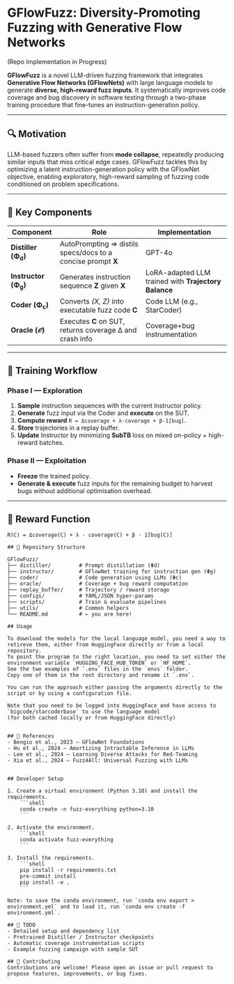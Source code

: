 # GFlowFuzz: Diversity-Promoting Fuzzing with Generative Flow Networks 

(Repo Implementation in Progress)

**GFlowFuzz** is a novel LLM-driven fuzzing framework that integrates **Generative Flow Networks (GFlowNets)** with large language models to generate **diverse, high-reward fuzz inputs**. It systematically improves code coverage and bug discovery in software testing through a two-phase training procedure that fine-tunes an instruction-generation policy.

---

## 🔍 Motivation
LLM-based fuzzers often suffer from **mode collapse**, repeatedly producing similar inputs that miss critical edge cases. GFlowFuzz tackles this by optimizing a latent instruction-generation policy with the GFlowNet objective, enabling exploratory, high-reward sampling of fuzzing code conditioned on problem specifications.

---

## 🧠 Key Components

| Component | Role | Implementation |
|-----------|------|----------------|
| **Distiller (Φ<sub>d</sub>)** | AutoPrompting ⇒ distils specs/docs to a concise prompt **X** | GPT-4o |
| **Instructor (Φ<sub>g</sub>)** | Generates instruction sequence **Z** given **X** | LoRA-adapted LLM trained with **Trajectory Balance** |
| **Coder (Φ<sub>c</sub>)** | Converts *(X, Z)* into executable fuzz code **C** | Code LLM (e.g., StarCoder) |
| **Oracle (𝒪)** | Executes **C** on SUT, returns coverage Δ and crash info | Coverage+bug instrumentation |

---

## 🚀 Training Workflow

### Phase I — Exploration
1. **Sample** instruction sequences with the current Instructor policy.  
2. **Generate** fuzz input via the Coder and **execute** on the SUT.  
3. **Compute reward** `R = Δcoverage + λ·coverage + β·1[bug]`.  
4. **Store** trajectories in a replay buffer.  
5. **Update** Instructor by minimizing **SubTB** loss on mixed on-policy + high-reward batches.

### Phase II — Exploitation
- **Freeze** the trained policy.  
- **Generate & execute** fuzz inputs for the remaining budget to harvest bugs without additional optimisation overhead.

---

## 🧮 Reward Function

```text
R(C) = Δcoverage(C) + λ · coverage(C) + β · 1[bug(C)]

## 📂 Repository Structure

GFlowFuzz/
├── distiller/         # Prompt distillation (Φd)
├── instructor/        # GFlowNet training for instruction gen (Φg)
├── coder/             # Code generation using LLMs (Φc)
├── oracle/            # Coverage + bug reward computation
├── replay_buffer/     # Trajectory / reward storage
├── configs/           # YAML/JSON hyper-params
├── scripts/           # Train & evaluate pipelines
├── utils/             # Common helpers
└── README.md          # ← you are here!

## Usage

To download the models for the local language model, you need a way to retireve them, either from HuggingFace directly or from a local repository.
To point the program to the right location, you need to set either the environment variable `HUGGING_FACE_HUB_TOKEN` or `HF_HOME`.
See the two examples of `.env` files in the `envs` folder.
Copy one of them in the root directory and rename it `.env`.

You can run the approach either passing the arguments directly to the script or by using a configuration file.

Note that you need to be logged into HuggingFace and have access to `bigcode/starcoderbase` to use the language model
(for both cached locally or from HuggingFace directly)


## 📖 References
- Bengio et al., 2023 – GFlowNet Foundations
- Hu et al., 2024 – Amortizing Intractable Inference in LLMs
- Lee et al., 2024 – Learning Diverse Attacks for Red-Teaming
- Xia et al., 2024 – Fuzz4All: Universal Fuzzing with LLMs


## Developer Setup

1. Create a virtual environment (Python 3.10) and install the requirements.
    ```shell
    conda create -n fuzz-everything python=3.10
    ```

2. Activate the environment.
    ```shell
    conda activate fuzz-everything
    ```

3. Install the requirements.
    ```shell
    pip install -r requirements.txt
    pre-commit install
    pip install -e .
    ```

Note: to save the conda environment, run `conda env export > environment.yml` and to load it, run `conda env create -f environment.yml`.

## 📌 TODO
- Detailed setup and dependency list
- Pretrained Distiller / Instructor checkpoints
- Automatic coverage instrumentation scripts
- Example fuzzing campaign with sample SUT

## 🤝 Contributing
Contributions are welcome! Please open an issue or pull request to propose features, improvements, or bug fixes.






